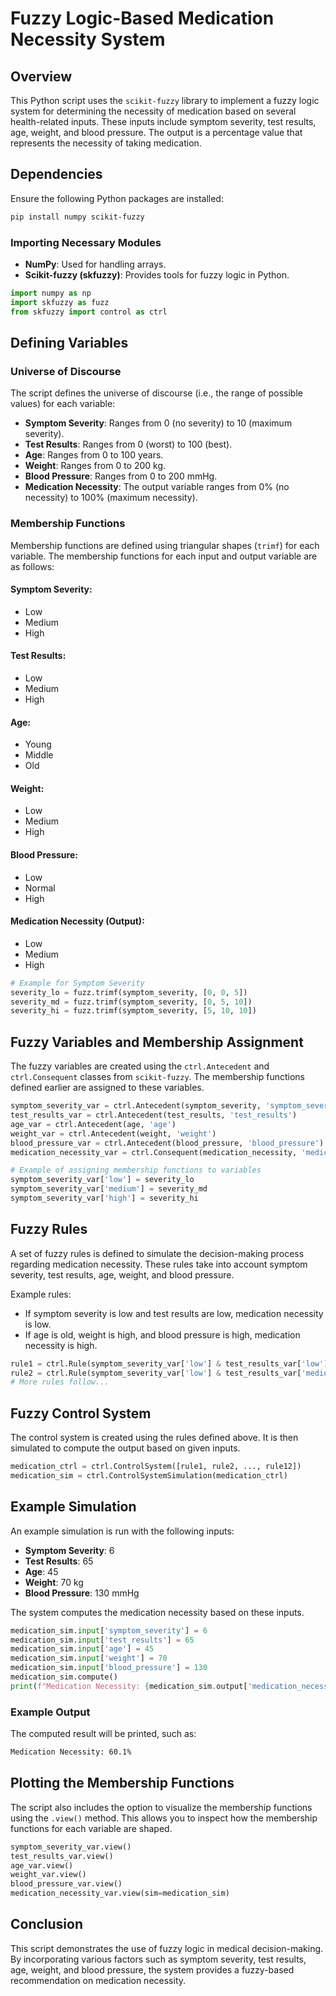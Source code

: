 

# Fuzzy Logic-Based Medication Necessity System

## Overview

This Python script uses the `scikit-fuzzy` library to implement a fuzzy logic system for determining the necessity of medication based on several health-related inputs. These inputs include symptom severity, test results, age, weight, and blood pressure. The output is a percentage value that represents the necessity of taking medication.

## Dependencies

Ensure the following Python packages are installed:

```bash
pip install numpy scikit-fuzzy
```

### Importing Necessary Modules

- **NumPy**: Used for handling arrays.
- **Scikit-fuzzy (skfuzzy)**: Provides tools for fuzzy logic in Python.

```python
import numpy as np
import skfuzzy as fuzz
from skfuzzy import control as ctrl
```

## Defining Variables

### Universe of Discourse

The script defines the universe of discourse (i.e., the range of possible values) for each variable:

- **Symptom Severity**: Ranges from 0 (no severity) to 10 (maximum severity).
- **Test Results**: Ranges from 0 (worst) to 100 (best).
- **Age**: Ranges from 0 to 100 years.
- **Weight**: Ranges from 0 to 200 kg.
- **Blood Pressure**: Ranges from 0 to 200 mmHg.
- **Medication Necessity**: The output variable ranges from 0% (no necessity) to 100% (maximum necessity).

### Membership Functions

Membership functions are defined using triangular shapes (`trimf`) for each variable. The membership functions for each input and output variable are as follows:

#### Symptom Severity:
- Low
- Medium
- High

#### Test Results:
- Low
- Medium
- High

#### Age:
- Young
- Middle
- Old

#### Weight:
- Low
- Medium
- High

#### Blood Pressure:
- Low
- Normal
- High

#### Medication Necessity (Output):
- Low
- Medium
- High

```python
# Example for Symptom Severity
severity_lo = fuzz.trimf(symptom_severity, [0, 0, 5])
severity_md = fuzz.trimf(symptom_severity, [0, 5, 10])
severity_hi = fuzz.trimf(symptom_severity, [5, 10, 10])
```

## Fuzzy Variables and Membership Assignment

The fuzzy variables are created using the `ctrl.Antecedent` and `ctrl.Consequent` classes from `scikit-fuzzy`. The membership functions defined earlier are assigned to these variables.

```python
symptom_severity_var = ctrl.Antecedent(symptom_severity, 'symptom_severity')
test_results_var = ctrl.Antecedent(test_results, 'test_results')
age_var = ctrl.Antecedent(age, 'age')
weight_var = ctrl.Antecedent(weight, 'weight')
blood_pressure_var = ctrl.Antecedent(blood_pressure, 'blood_pressure')
medication_necessity_var = ctrl.Consequent(medication_necessity, 'medication_necessity')

# Example of assigning membership functions to variables
symptom_severity_var['low'] = severity_lo
symptom_severity_var['medium'] = severity_md
symptom_severity_var['high'] = severity_hi
```

## Fuzzy Rules

A set of fuzzy rules is defined to simulate the decision-making process regarding medication necessity. These rules take into account symptom severity, test results, age, weight, and blood pressure.

Example rules:

- If symptom severity is low and test results are low, medication necessity is low.
- If age is old, weight is high, and blood pressure is high, medication necessity is high.

```python
rule1 = ctrl.Rule(symptom_severity_var['low'] & test_results_var['low'], medication_necessity_var['low'])
rule2 = ctrl.Rule(symptom_severity_var['low'] & test_results_var['medium'], medication_necessity_var['medium'])
# More rules follow...
```

## Fuzzy Control System

The control system is created using the rules defined above. It is then simulated to compute the output based on given inputs.

```python
medication_ctrl = ctrl.ControlSystem([rule1, rule2, ..., rule12])
medication_sim = ctrl.ControlSystemSimulation(medication_ctrl)
```

## Example Simulation

An example simulation is run with the following inputs:
- **Symptom Severity**: 6
- **Test Results**: 65
- **Age**: 45
- **Weight**: 70 kg
- **Blood Pressure**: 130 mmHg

The system computes the medication necessity based on these inputs.

```python
medication_sim.input['symptom_severity'] = 6
medication_sim.input['test_results'] = 65
medication_sim.input['age'] = 45
medication_sim.input['weight'] = 70
medication_sim.input['blood_pressure'] = 130
medication_sim.compute()
print(f"Medication Necessity: {medication_sim.output['medication_necessity']}%")
```

### Example Output

The computed result will be printed, such as:

```bash
Medication Necessity: 60.1%
```

## Plotting the Membership Functions

The script also includes the option to visualize the membership functions using the `.view()` method. This allows you to inspect how the membership functions for each variable are shaped.

```python
symptom_severity_var.view()
test_results_var.view()
age_var.view()
weight_var.view()
blood_pressure_var.view()
medication_necessity_var.view(sim=medication_sim)
```

## Conclusion

This script demonstrates the use of fuzzy logic in medical decision-making. By incorporating various factors such as symptom severity, test results, age, weight, and blood pressure, the system provides a fuzzy-based recommendation on medication necessity.
